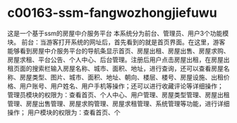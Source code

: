 # c00163-ssm-fangwozhongjiefuwu
这是一个基于ssm的房屋中介服务平台 本系统分为前台、管理员、用户3个功能模块。 前台：当游客打开系统的网址后，首先看到的就是首页界面。在这里，游客能够看到房屋中介服务平台的导航条显示首页、房屋出租、房屋出售、房屋求购、房屋求租、平台公告、个人中心、后台管理。注册后用户点击房屋出租，在房屋出租页面的搜索栏输入房屋名称、城市、面积、地址，进行查询，还可以查看房屋名称、房屋类型、图片、城市、面积、地址、朝向、楼层、楼号、房屋设施、出租价格、用户账号、用户姓名、用户手机等操作；还可以进行收藏评论等详细操作； 管理员模块的权限为：查看首页、个人中心、用户管理、房屋类型管理、房屋出租管理、房屋出售管理、房屋求购管理、房屋求租管理、系统管理等功能，进行详细操作； 用户模块的权限为：查看首页、个
